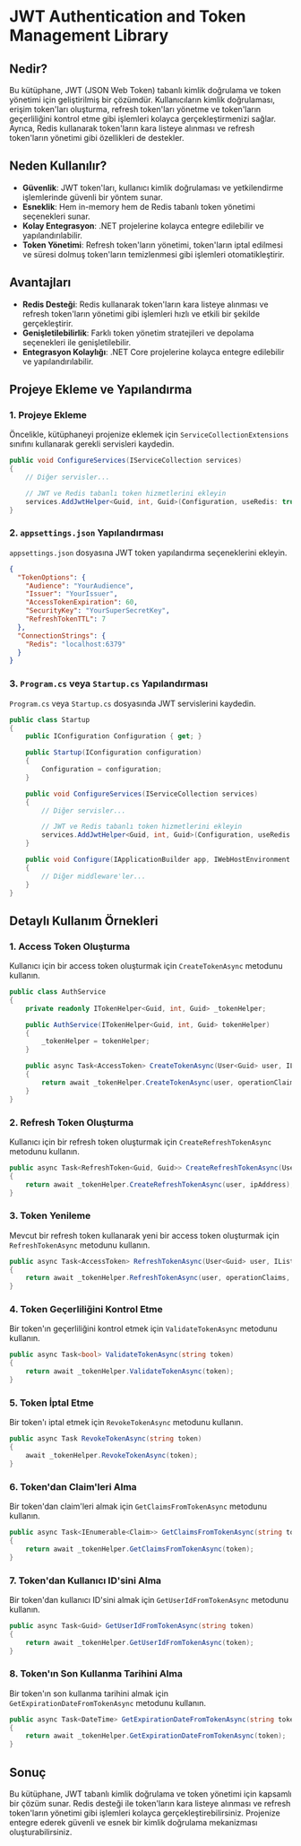 ﻿# JWT Authentication and Token Management Library

## Nedir?

Bu kütüphane, JWT (JSON Web Token) tabanlı kimlik doğrulama ve token yönetimi için geliştirilmiş bir çözümdür. Kullanıcıların kimlik doğrulaması, erişim token'ları oluşturma, refresh token'ları yönetme ve token'ların geçerliliğini kontrol etme gibi işlemleri kolayca gerçekleştirmenizi sağlar. Ayrıca, Redis kullanarak token'ların kara listeye alınması ve refresh token'ların yönetimi gibi özellikleri de destekler.

## Neden Kullanılır?

- **Güvenlik**: JWT token'ları, kullanıcı kimlik doğrulaması ve yetkilendirme işlemlerinde güvenli bir yöntem sunar.
- **Esneklik**: Hem in-memory hem de Redis tabanlı token yönetimi seçenekleri sunar.
- **Kolay Entegrasyon**: .NET projelerine kolayca entegre edilebilir ve yapılandırılabilir.
- **Token Yönetimi**: Refresh token'ların yönetimi, token'ların iptal edilmesi ve süresi dolmuş token'ların temizlenmesi gibi işlemleri otomatikleştirir.

## Avantajları

- **Redis Desteği**: Redis kullanarak token'ların kara listeye alınması ve refresh token'ların yönetimi gibi işlemleri hızlı ve etkili bir şekilde gerçekleştirir.
- **Genişletilebilirlik**: Farklı token yönetim stratejileri ve depolama seçenekleri ile genişletilebilir.
- **Entegrasyon Kolaylığı**: .NET Core projelerine kolayca entegre edilebilir ve yapılandırılabilir.

## Projeye Ekleme ve Yapılandırma

### 1. Projeye Ekleme

Öncelikle, kütüphaneyi projenize eklemek için `ServiceCollectionExtensions` sınıfını kullanarak gerekli servisleri kaydedin.

```csharp
public void ConfigureServices(IServiceCollection services)
{
    // Diğer servisler...

    // JWT ve Redis tabanlı token hizmetlerini ekleyin
    services.AddJwtHelper<Guid, int, Guid>(Configuration, useRedis: true);
}
```

### 2. `appsettings.json` Yapılandırması

`appsettings.json` dosyasına JWT token yapılandırma seçeneklerini ekleyin.

```json
{
  "TokenOptions": {
    "Audience": "YourAudience",
    "Issuer": "YourIssuer",
    "AccessTokenExpiration": 60,
    "SecurityKey": "YourSuperSecretKey",
    "RefreshTokenTTL": 7
  },
  "ConnectionStrings": {
    "Redis": "localhost:6379"
  }
}
```

### 3. `Program.cs` veya `Startup.cs` Yapılandırması

`Program.cs` veya `Startup.cs` dosyasında JWT servislerini kaydedin.

```csharp
public class Startup
{
    public IConfiguration Configuration { get; }

    public Startup(IConfiguration configuration)
    {
        Configuration = configuration;
    }

    public void ConfigureServices(IServiceCollection services)
    {
        // Diğer servisler...

        // JWT ve Redis tabanlı token hizmetlerini ekleyin
        services.AddJwtHelper<Guid, int, Guid>(Configuration, useRedis: true);
    }

    public void Configure(IApplicationBuilder app, IWebHostEnvironment env)
    {
        // Diğer middleware'ler...
    }
}
```

## Detaylı Kullanım Örnekleri

### 1. Access Token Oluşturma

Kullanıcı için bir access token oluşturmak için `CreateTokenAsync` metodunu kullanın.

```csharp
public class AuthService
{
    private readonly ITokenHelper<Guid, int, Guid> _tokenHelper;

    public AuthService(ITokenHelper<Guid, int, Guid> tokenHelper)
    {
        _tokenHelper = tokenHelper;
    }

    public async Task<AccessToken> CreateTokenAsync(User<Guid> user, IList<OperationClaim<int>> operationClaims)
    {
        return await _tokenHelper.CreateTokenAsync(user, operationClaims);
    }
}
```

### 2. Refresh Token Oluşturma

Kullanıcı için bir refresh token oluşturmak için `CreateRefreshTokenAsync` metodunu kullanın.

```csharp
public async Task<RefreshToken<Guid, Guid>> CreateRefreshTokenAsync(User<Guid> user, string ipAddress)
{
    return await _tokenHelper.CreateRefreshTokenAsync(user, ipAddress);
}
```

### 3. Token Yenileme

Mevcut bir refresh token kullanarak yeni bir access token oluşturmak için `RefreshTokenAsync` metodunu kullanın.

```csharp
public async Task<AccessToken> RefreshTokenAsync(User<Guid> user, IList<OperationClaim<int>> operationClaims, string ipAddress)
{
    return await _tokenHelper.RefreshTokenAsync(user, operationClaims, ipAddress);
}
```

### 4. Token Geçerliliğini Kontrol Etme

Bir token'ın geçerliliğini kontrol etmek için `ValidateTokenAsync` metodunu kullanın.

```csharp
public async Task<bool> ValidateTokenAsync(string token)
{
    return await _tokenHelper.ValidateTokenAsync(token);
}
```

### 5. Token İptal Etme

Bir token'ı iptal etmek için `RevokeTokenAsync` metodunu kullanın.

```csharp
public async Task RevokeTokenAsync(string token)
{
    await _tokenHelper.RevokeTokenAsync(token);
}
```

### 6. Token'dan Claim'leri Alma

Bir token'dan claim'leri almak için `GetClaimsFromTokenAsync` metodunu kullanın.

```csharp
public async Task<IEnumerable<Claim>> GetClaimsFromTokenAsync(string token)
{
    return await _tokenHelper.GetClaimsFromTokenAsync(token);
}
```

### 7. Token'dan Kullanıcı ID'sini Alma

Bir token'dan kullanıcı ID'sini almak için `GetUserIdFromTokenAsync` metodunu kullanın.

```csharp
public async Task<Guid> GetUserIdFromTokenAsync(string token)
{
    return await _tokenHelper.GetUserIdFromTokenAsync(token);
}
```

### 8. Token'ın Son Kullanma Tarihini Alma

Bir token'ın son kullanma tarihini almak için `GetExpirationDateFromTokenAsync` metodunu kullanın.

```csharp
public async Task<DateTime> GetExpirationDateFromTokenAsync(string token)
{
    return await _tokenHelper.GetExpirationDateFromTokenAsync(token);
}
```

## Sonuç

Bu kütüphane, JWT tabanlı kimlik doğrulama ve token yönetimi için kapsamlı bir çözüm sunar.
Redis desteği ile token'ların kara listeye alınması ve refresh token'ların yönetimi gibi işlemleri kolayca gerçekleştirebilirsiniz.
Projenize entegre ederek güvenli ve esnek bir kimlik doğrulama mekanizması oluşturabilirsiniz.